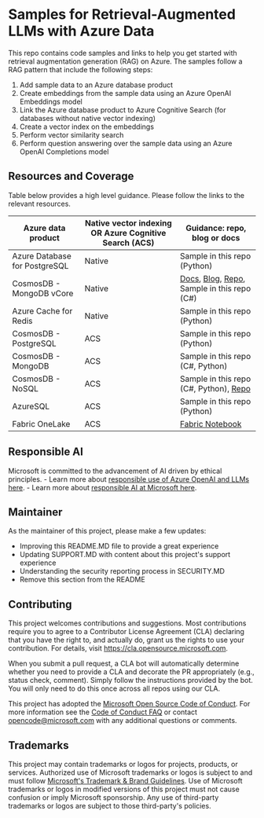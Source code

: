 # Samples for Retrieval-Augmented LLMs with Azure Data

This repo contains code samples and links to help you get started with retrieval augmentation generation (RAG) on Azure. 
The samples follow a RAG pattern that include the following steps:

1. Add sample data to an Azure database product
2. Create embeddings from the sample data using an Azure OpenAI Embeddings model
3. Link the Azure database product to Azure Cognitive Search (for databases without native vector indexing)
4. Create a vector index on the embeddings
5. Perform vector similarity search
6. Perform question answering over the sample data using an Azure OpenAI Completions model
   

## Resources and Coverage

Table below provides a high level guidance. Please follow the links to the relevant resources.

| Azure data product |Native vector indexing OR Azure Cognitive Search (ACS) | Guidance: repo, blog or docs| 
|----------|----------|---------------------------------------------|
|   Azure Database for PostgreSQL |      Native    | Sample in this repo (Python)|
|   CosmosDB - MongoDB vCore |    Native      | [Docs](https://learn.microsoft.com/en-us/azure/cosmos-db/mongodb/vcore/vector-search/), [Blog](https://devblogs.microsoft.com/cosmosdb/introducing-vector-search-in-azure-cosmos-db-for-mongodb-vcore/), [Repo](https://github.com/AzureCosmosDB/VectorSearchAiAssistant/tree/MongovCorev2), Sample in this repo (C#)  |
|   Azure Cache for Redis |      Native    | Sample in this repo (Python)|
|   CosmosDB - PostgreSQL  |    ACS    |                   Sample in this repo (Python)                         |
|   CosmosDB - MongoDB |    ACS      |                   Sample in this repo (C#, Python)                          |
|   CosmosDB - NoSQL  |    ACS      |                    Sample in this repo (C#, Python), [Repo](https://github.com/AzureCosmosDB/VectorSearchAiAssistant/tree/cognitive-search-vector-v2)                          |
|   AzureSQL  |      ACS    |                      Sample in this repo (Python)                      |          |
|   Fabric OneLake  |   ACS       |            [Fabric Notebook](https://msit.powerbi.com/groups/d53590d4-b7f4-4168-816f-bd1a0a6417cd/synapsenotebooks/b37add4f-dbe7-44eb-8ed1-bfd7b2036ed9?experience=power-bi)                                 |


## Responsible AI

Microsoft is committed to the advancement of AI driven by ethical principles.
    - Learn more about [responsible use of Azure OpenAI and LLMs here](https://learn.microsoft.com/legal/cognitive-services/openai/overview?context=/azure/ai-services/openai/context/context).
    - Learn more about [responsible AI at Microsoft here](https://aka.ms/RAI).

## Maintainer

As the maintainer of this project, please make a few updates:

- Improving this README.MD file to provide a great experience
- Updating SUPPORT.MD with content about this project's support experience
- Understanding the security reporting process in SECURITY.MD
- Remove this section from the README


## Contributing

This project welcomes contributions and suggestions.  Most contributions require you to agree to a
Contributor License Agreement (CLA) declaring that you have the right to, and actually do, grant us
the rights to use your contribution. For details, visit https://cla.opensource.microsoft.com.

When you submit a pull request, a CLA bot will automatically determine whether you need to provide
a CLA and decorate the PR appropriately (e.g., status check, comment). Simply follow the instructions
provided by the bot. You will only need to do this once across all repos using our CLA.

This project has adopted the [Microsoft Open Source Code of Conduct](https://opensource.microsoft.com/codeofconduct/).
For more information see the [Code of Conduct FAQ](https://opensource.microsoft.com/codeofconduct/faq/) or
contact [opencode@microsoft.com](mailto:opencode@microsoft.com) with any additional questions or comments.

## Trademarks

This project may contain trademarks or logos for projects, products, or services. Authorized use of Microsoft 
trademarks or logos is subject to and must follow 
[Microsoft's Trademark & Brand Guidelines](https://www.microsoft.com/en-us/legal/intellectualproperty/trademarks/usage/general).
Use of Microsoft trademarks or logos in modified versions of this project must not cause confusion or imply Microsoft sponsorship.
Any use of third-party trademarks or logos are subject to those third-party's policies.
